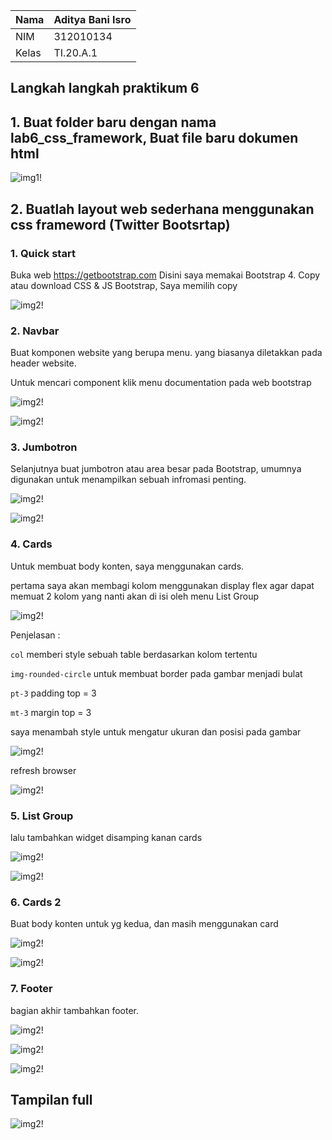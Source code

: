| Nama      | Aditya Bani Isro |
| ----------- | ----------- |
| NIM     | 312010134       |
| Kelas   | TI.20.A.1        |

## Langkah langkah praktikum 6

## 1. Buat folder baru dengan nama lab6_css_framework, Buat file baru dokumen html

![img1!](assets/img/1.PNG)

## 2. Buatlah layout web sederhana menggunakan css frameword (Twitter Bootsrtap)

### 1. Quick start
Buka web https://getbootstrap.com Disini saya memakai Bootstrap 4. Copy atau download CSS & JS Bootstrap, Saya memilih copy

![img2!](assets/img/2.PNG)

### 2. Navbar
Buat komponen website yang berupa menu. yang biasanya diletakkan pada header website.

Untuk mencari component klik menu documentation pada web bootstrap

![img2!](assets/img/3.PNG)

![img2!](assets/img/4.PNG)

### 3. Jumbotron
Selanjutnya buat jumbotron atau area besar pada Bootstrap, umumnya digunakan untuk menampilkan sebuah infromasi penting.

![img2!](assets/img/5.PNG)

![img2!](assets/img/6.PNG)

### 4. Cards
Untuk membuat body konten, saya menggunakan cards. 

pertama saya akan membagi kolom menggunakan display flex agar dapat memuat 2 kolom yang nanti akan di isi oleh menu List Group

![img2!](assets/img/7.PNG)

Penjelasan :

`col` memberi style sebuah table berdasarkan kolom tertentu 

`img-rounded-circle` untuk membuat border pada gambar menjadi bulat

`pt-3` padding top = 3

`mt-3` margin top = 3

saya menambah style untuk mengatur ukuran dan posisi pada gambar

![img2!](assets/img/8.PNG)

refresh browser

![img2!](assets/img/9.PNG)

### 5. List Group
lalu tambahkan widget disamping kanan cards

![img2!](assets/img/10.PNG)

![img2!](assets/img/11.PNG)

### 6. Cards 2
Buat body konten untuk yg kedua, dan masih menggunakan card

![img2!](assets/img/12.PNG)

![img2!](assets/img/13.PNG)

### 7. Footer 
bagian akhir tambahkan footer.

![img2!](assets/img/14.PNG)

![img2!](assets/img/15.PNG)

![img2!](assets/img/16.PNG)

## Tampilan full

![img2!](assets/img/17.png)